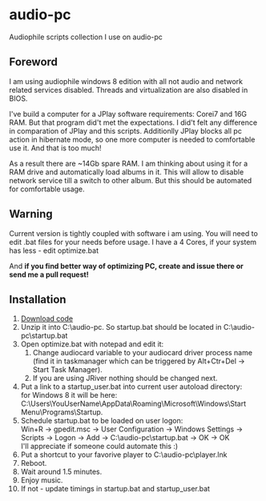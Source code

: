 audio-pc
========

Audiophile scripts collection I use on audio-pc

Foreword
--------

I am using audiophile windows 8 edition with all not audio and network
related services disabled. Threads and virtualization are also
disabled in BIOS.

I've build a computer for a JPlay software requirements: Corei7 and
16G RAM. But that program did't met the expectations. I did't felt any
difference in comparation of JPlay and this scripts. Additionlly JPlay
blocks all pc action in hibernate mode, so one more computer is needed
to comfortable use it. And that is too much!

As a result there are ~14Gb spare RAM. I am thinking about using it
for a RAM drive and automatically load albums in it. This will allow
to disable network service till a switch to other album. But this
should be automated for comfortable usage.

Warning
-------

Current version is tightly coupled with software i am using. You will
need to edit .bat files for your needs before usage.
I have a 4 Cores, if your system has less - edit optimize.bat

And **if you find better way of optimizing PC, create and issue there
or send me a pull request!**

Installation
------------

1. [Download code](https://github.com/AlexParamonov/audio-pc/archive/master.zip)
1. Unzip it into C:\audio-pc. So startup.bat should be located in C:\audio-pc\startup.bat
1. Open optimize.bat with notepad and edit it:
    1. Change audiocard variable to your audiocard driver process name (find it in taskmanager which can be triggered by Alt+Ctr+Del -> Start Task Manager).
    1. If you are using JRiver nothing should be changed next.
1. Put a link to a startup_user.bat into current user autoload directory:  
  for Windows 8 it will be here: C:\Users\YouUserName\AppData\Roaming\Microsoft\Windows\Start Menu\Programs\Startup.
1. Schedule startup.bat to be loaded on user logon:  
  Win+R -> gpedit.msc -> User Configuration -> Windows Settings -> Scripts -> Logon -> Add -> C:\audio-pc\startup.bat -> OK -> OK  
  I'll appreciate if someone could automate this :)
1. Put a shortcut to your favorive player to C:\audio-pc\player.lnk
1. Reboot.
1. Wait around 1.5 minutes.
1. Enjoy music.
1. If not - update timings in startup.bat and startup_user.bat
